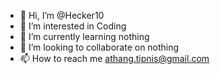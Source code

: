 - 👋 Hi, I’m @Hecker10
- 👀 I’m interested in Coding 
- 🌱 I’m currently learning nothing
- 💞️ I’m looking to collaborate on nothing
- 📫 How to reach me athang.tipnis@gmail.com

<!---
Hecker10/Hecker10 is a ✨ special ✨ repository because its `README.md` (this file) appears on your GitHub profile.
You can click the Preview link to take a look at your changes.
--->

